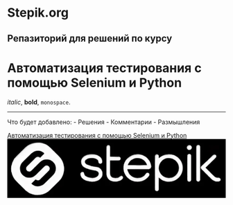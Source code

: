 Stepik.org
=======

Репазиторий для решений по курсу
--------------------------------

# Автоматизация тестирования с помощью Selenium и Python #

_italic_, **bold**, `monospace`.

---
Что будет добавлено:
     - Решения
     - Комментарии
     - Размышления
     

[Автоматизация тестирования с помощью Selenium и Python](https://stepik.org/course/575)
![stepik](stepik.jpg "icon")
